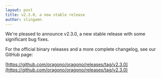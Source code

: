 ```yaml
---
layout: post
title: v2.3.0, a new stable release
author: slingamn
---
```

We're pleased to announce v2.3.0, a new stable release with some significant bug fixes.

For the official binary releases and a more complete changelog, see our GitHub page:

[https://github.com/oragono/oragono/releases/tag/v2.3.0](https://github.com/oragono/oragono/releases/tag/v2.3.0)
